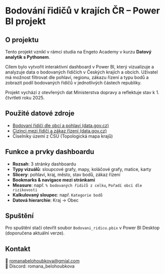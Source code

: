 # Bodování řidičů v krajích ČR – Power BI projekt

## O projektu

Tento projekt vznikl v rámci studia na Engeto Academy v kurzu **Datový analytik s Pythonem**.

Cílem bylo vytvořit interaktivní dashboard v Power BI, který vizualizuje a analyzuje data o bodovaných řidičích v Českých krajích a obcích. Uživatel má možnost filtrovat dle pohlaví, regionu, zákazu řízení a typu bodů a zobrazit podíl bodovaných řidičů v jednotlivých částech republiky.

Projekt vychází z otevřených dat Ministerstva dopravy a reflektuje stav k 1. čtvrtletí roku 2025.

## Použité datové zdroje

- [Bodovaní řidiči dle obcí a pohlaví (data.gov.cz)](https://data.gov.cz/datov%C3%A1-sada?iri=https%3A%2F%2Fdata.gov.cz%2Fzdroj%2Fdatov%C3%A9-sady%2F66003008%2F1471764192)
- [Cizinci mezi řidiči a zákaz řízení (data.gov.cz)](https://data.gov.cz/datov%C3%A1-sada?iri=https%3A%2F%2Fdata.gov.cz%2Fzdroj%2Fdatov%C3%A9-sady%2F66003008%2F1476120151)
- Číselníky území z ČSÚ (Topologická mapa krajů)

## Funkce a prvky dashboardu

- **Rozsah**: 3 stránky dashboardu
- **Typy vizuálů**: sloupcové grafy, mapy, koláčové grafy, matice, karty
- **Slicery**: pohlaví, kraj, město, stav bodů, zákaz řízení
- **Bookmarks & navigace mezi stránkami**
- **Measure**: např. `% bodovaných řidičů z celku`, `Pořadí obcí dle rizikovosti`
- **Kalkulovaný sloupec**: např. `Kategorie bodů`
- **Datová hierarchie**: Kraj → Obec

## Spuštění

Pro spuštění stačí otevřít soubor `Bodovani_ridicu.pbix` v Power BI Desktop (doporučena aktuální verze).

## Kontakt

📧 [romanabelohoubkova@gmial.com](mailto:romanebelohoubkova@gmialgmail.com)  
💬 Discord: romana_belohoubkova
